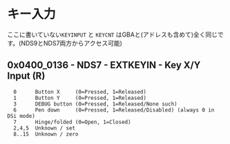 # キー入力

ここに書いていない`KEYINPUT` と `KEYCNT` はGBAと(アドレスも含めて)全く同じです。(NDS9とNDS7両方からアクセス可能)

## 0x0400_0136 - NDS7 - EXTKEYIN - Key X/Y Input (R)

```
  0      Button X     (0=Pressed, 1=Released)
  1      Button Y     (0=Pressed, 1=Released)
  3      DEBUG button (0=Pressed, 1=Released/None such)
  6      Pen down     (0=Pressed, 1=Released/Disabled) (always 0 in DSi mode)
  7      Hinge/folded (0=Open, 1=Closed)
  2,4,5  Unknown / set
  8..15  Unknown / zero
```

